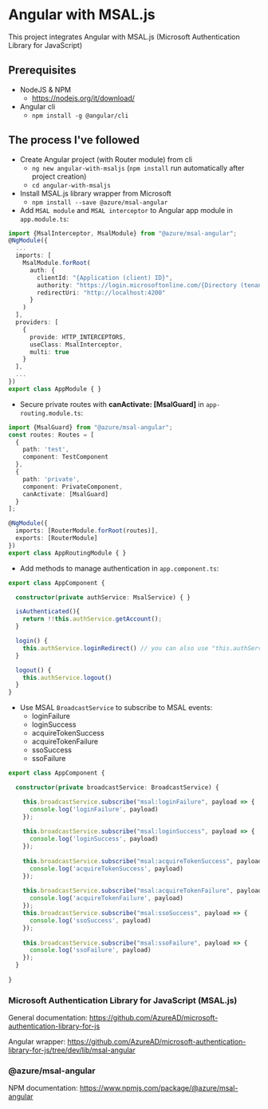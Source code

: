 # Angular with MSAL.js
This project integrates Angular with MSAL.js (Microsoft Authentication Library for JavaScript)

## Prerequisites
- NodeJS & NPM
    -  https://nodejs.org/it/download/
- Angular cli
    - `npm install -g @angular/cli`

## The process I've followed
- Create Angular project (with Router module) from cli 
    - `ng new angular-with-msaljs` (`npm install` run automatically after project creation)
    - `cd angular-with-msaljs`
- Install MSAL.js library wrapper from Microsoft
    - `npm install --save @azure/msal-angular`
- Add `MSAL module` and `MSAL interceptor` to Angular app module in `app.module.ts`:
```typescript
import {MsalInterceptor, MsalModule} from "@azure/msal-angular";
@NgModule({
  ...
  imports: [
    MsalModule.forRoot(
      auth: {
        clientId: "{Application (client) ID}",
        authority: "https://login.microsoftonline.com/{Directory (tenant) ID}",
        redirectUri: "http://localhost:4200"
      }
    )
  ],
  providers: [
    {
      provide: HTTP_INTERCEPTORS,
      useClass: MsalInterceptor,
      multi: true
    }
  ],
  ...
})
export class AppModule { }
``` 
- Secure private routes with **canActivate: [MsalGuard]** in `app-routing.module.ts`:
```typescript
import {MsalGuard} from "@azure/msal-angular";
const routes: Routes = [
  {
    path: 'test',
    component: TestComponent
  },
  {
    path: 'private',
    component: PrivateComponent,
    canActivate: [MsalGuard]
  }
];

@NgModule({
  imports: [RouterModule.forRoot(routes)],
  exports: [RouterModule]
})
export class AppRoutingModule { }
```
- Add methods to manage authentication in `app.component.ts`:
```typescript
export class AppComponent {

  constructor(private authService: MsalService) { }

  isAuthenticated(){
    return !!this.authService.getAccount();  
  }

  login() {
    this.authService.loginRedirect() // you can also use "this.authService.loginPopup()"
  }

  logout() {
    this.authService.logout()
  }
}
```
- Use MSAL `BroadcastService` to subscribe to MSAL events:
    - loginFailure
    - loginSuccess
    - acquireTokenSuccess
    - acquireTokenFailure
    - ssoSuccess
    - ssoFailure
```typescript
export class AppComponent {

  constructor(private broadcastService: BroadcastService) {

    this.broadcastService.subscribe("msal:loginFailure", payload => {
      console.log('loginFailure', payload)
    });
    
    this.broadcastService.subscribe("msal:loginSuccess", payload => {
      console.log('loginSuccess', payload)
    });
    
    this.broadcastService.subscribe("msal:acquireTokenSuccess", payload => {
      console.log('acquireTokenSuccess', payload)
    });
    
    this.broadcastService.subscribe("msal:acquireTokenFailure", payload => {
      console.log('acquireTokenFailure', payload)
    });
    this.broadcastService.subscribe("msal:ssoSuccess", payload => {
      console.log('ssoSuccess', payload)
    });
    
    this.broadcastService.subscribe("msal:ssoFailure", payload => {
      console.log('ssoFailure', payload)
    });
  }
  
}
```

### Microsoft Authentication Library for JavaScript (MSAL.js)
General documentation: https://github.com/AzureAD/microsoft-authentication-library-for-js

Angular wrapper: https://github.com/AzureAD/microsoft-authentication-library-for-js/tree/dev/lib/msal-angular

### @azure/msal-angular
NPM documentation: https://www.npmjs.com/package/@azure/msal-angular
